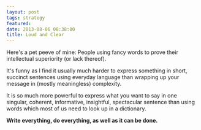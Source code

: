 ```yaml
---
layout: post
tags: strategy
featured:
date: 2013-08-06 08:38:00
title: Loud and Clear
---
```

Here's a pet peeve of mine: People using fancy words to prove their intellectual superiority (or lack thereof).

It's funny as I find it usually much harder to express something in short, succinct sentences using everyday language than wrapping up your message in (mostly meaningless) complexity.

It is so much more powerful to express what you want to say in one singular, coherent, informative, insightful, spectacular sentence than using words which most of us need to look up in a dictionary.

**Write everything, do everything, as well as it can be done.**